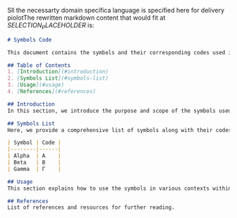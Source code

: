 Sll the necessarty domain specifica language is specified here for delivery piolotThe rewritten markdown content that would fit at $SELECTION_PLACEHOLDER$ is:

```markdown
# Symbols Code

This document contains the symbols and their corresponding codes used in our project.

## Table of Contents
1. [Introduction](#introduction)
2. [Symbols List](#symbols-list)
3. [Usage](#usage)
4. [References](#references)

## Introduction
In this section, we introduce the purpose and scope of the symbols used in our project.

## Symbols List
Here, we provide a comprehensive list of symbols along with their codes.

| Symbol | Code |
|--------|------|
| Alpha  | A    |
| Beta   | B    |
| Gamma  | Γ    |

## Usage
This section explains how to use the symbols in various contexts within the project.

## References
List of references and resources for further reading.
```